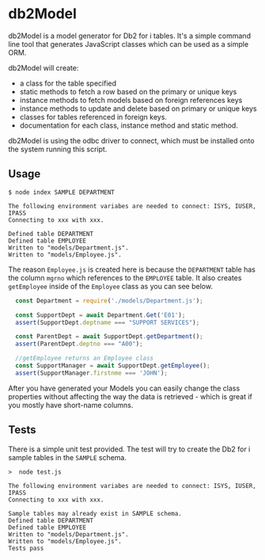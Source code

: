 # db2Model

db2Model is a model generator for Db2 for i tables. It's a simple command line tool that generates JavaScript classes which can be used as a simple ORM.

db2Model will create:

* a class for the table specified
* static methods to fetch a row based on the primary or unique keys
* instance methods to fetch models based on foreign references keys
* instance methods to update and delete based on primary or unique keys
* classes for tables referenced in foreign keys.
* documentation for each class, instance method and static method.

db2Model is using the odbc driver to connect, which must be installed onto the system running this script.

## Usage

```
$ node index SAMPLE DEPARTMENT

The following environment variabes are needed to connect: ISYS, IUSER, IPASS
Connecting to xxx with xxx.

Defined table DEPARTMENT
Defined table EMPLOYEE
Written to "models/Department.js".
Written to "models/Employee.js".
```

The reason `Employee.js` is created here is because the `DEPARTMENT` table has the column `mgrno` which references to the `EMPLOYEE` table. It also creates `getEmployee` inside of the `Employee` class as you can see below.

```js
  const Department = require('./models/Department.js');

  const SupportDept = await Department.Get('E01');
  assert(SupportDept.deptname === "SUPPORT SERVICES");

  const ParentDept = await SupportDept.getDepartment();
  assert(ParentDept.deptno === "A00");

  //getEmployee returns an Employee class
  const SupportManager = await SupportDept.getEmployee();
  assert(SupportManager.firstnme === 'JOHN');
```

After you have generated your Models you can easily change the class properties without affecting the way the data is retrieved - which is great if you mostly have short-name columns.

## Tests

There is a simple unit test provided. The test will try to create the Db2 for i sample tables in the `SAMPLE` schema.

```
>  node test.js

The following environment variabes are needed to connect: ISYS, IUSER, IPASS
Connecting to xxx with xxx.

Sample tables may already exist in SAMPLE schema.
Defined table DEPARTMENT
Defined table EMPLOYEE
Written to "models/Department.js".
Written to "models/Employee.js".
Tests pass
```